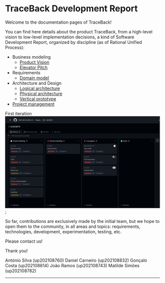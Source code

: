 # TraceBack Development Report

Welcome to the documentation pages of TraceBack!

You can find here details about the product TraceBack, from a high-level vision to low-level implementation decisions, a kind of Software Development Report, organized by discipline (as of Rational Unified Process):

* Business modeling
  * [Product Vision](https://github.com/FEUP-LEIC-ES-2022-23/2LEIC06T4/blob/develop/docs/ProductVision.md)
  * [Elevator Pitch](https://github.com/FEUP-LEIC-ES-2022-23/2LEIC06T4/blob/develop/docs/ElevatorPitch.md)
* Requirements
  * [Domain model](https://github.com/FEUP-LEIC-ES-2022-23/2LEIC06T4/blob/develop/images/DomainModel.jpg)
* Architecture and Design
  * [Logical architecture](https://github.com/FEUP-LEIC-ES-2022-23/2LEIC06T4/blob/ReadME-update/docs/ArchitectureAndDesign.md#L5)
  * [Physical architecture](https://github.com/FEUP-LEIC-ES-2022-23/2LEIC06T4/blob/ReadME-update/docs/ArchitectureAndDesign.md#L9)
  * [Vertical prototype](https://github.com/FEUP-LEIC-ES-2022-23/2LEIC06T4/blob/ReadME-update/docs/ArchitectureAndDesign.md#L24)
* [Project management](https://github.com/orgs/FEUP-LEIC-ES-2022-23/projects/68/views/1)

First iteration ![img.png](img.png);

So far, contributions are exclusively made by the initial team, but we hope to open them to the community, in all areas and topics: requirements, technologies, development, experimentation, testing, etc.

Please contact us!

Thank you!

António Silva (up202108760)
Daniel Carneiro (up202108832)
Gonçalo Costa (up202108814)
João Ramos (up202108743)
Matilde Simões (up202108782)

---
